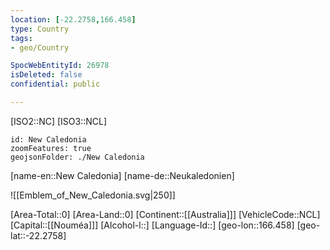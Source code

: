 ```yaml
---
location: [-22.2758,166.458]
type: Country
tags:
- geo/Country

SpocWebEntityId: 26978
isDeleted: false
confidential: public

---
```

[ISO2::NC]
[ISO3::NCL]
```leaflet
id: New Caledonia
zoomFeatures: true
geojsonFolder: ./New Caledonia
```

[name-en::New Caledonia]
[name-de::Neukaledonien]

![[Emblem_of_New_Caledonia.svg|250]]

[Area-Total::0]
[Area-Land::0]
[Continent::[[Australia]]]
[VehicleCode::NCL]
[Capital::[[Nouméa]]]
[Alcohol-l::]
[Language-Id::]
[geo-lon::166.458]
[geo-lat::-22.2758]

